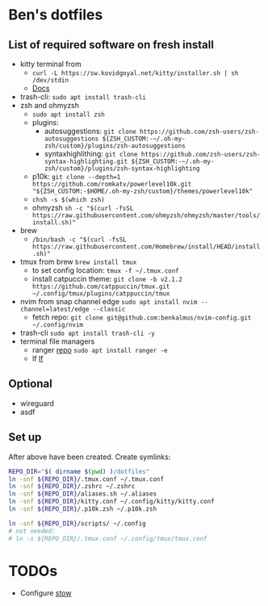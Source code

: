 # Ben's dotfiles

## List of required software on fresh install

- kitty terminal from
  - `curl -L https://sw.kovidgoyal.net/kitty/installer.sh | sh /dev/stdin`
  - [Docs](https://sw.kovidgoyal.net/kitty/overview)
- trash-cli: `sudo apt install trash-cli`
- zsh and ohmyzsh
  - `sudo apt install zsh`
  - plugins:
    - autosuggestions: `git clone https://github.com/zsh-users/zsh-autosuggestions ${ZSH_CUSTOM:-~/.oh-my-zsh/custom}/plugins/zsh-autosuggestions`
    - syntaxhighlithing: `git clone https://github.com/zsh-users/zsh-syntax-highlighting.git ${ZSH_CUSTOM:-~/.oh-my-zsh/custom}/plugins/zsh-syntax-highlighting`
  - p10k: `git clone --depth=1 https://github.com/romkatv/powerlevel10k.git "${ZSH_CUSTOM:-$HOME/.oh-my-zsh/custom}/themes/powerlevel10k"`
  - `chsh -s $(which zsh)`
  - ohmyzsh `sh -c "$(curl -fsSL https://raw.githubusercontent.com/ohmyzsh/ohmyzsh/master/tools/install.sh)"`
- brew
  - `/bin/bash -c "$(curl -fsSL https://raw.githubusercontent.com/Homebrew/install/HEAD/install.sh)"`
- tmux from brew `brew install tmux`
  - to set config location: `tmux -f ~/.tmux.conf`
  - install catpuccin theme: `git clone -b v2.1.2 https://github.com/catppuccin/tmux.git ~/.config/tmux/plugins/catppuccin/tmux`
- nvim from snap channel edge `sudo apt install nvim --channel=latest/edge --classic`
  - fetch repo: `git clone git@github.com:benkalmus/nvim-config.git ~/.config/nvim`
- trash-cli `sudo apt install trash-cli -y`
- terminal file managers
  - ranger [repo](https://github.com/ranger/ranger) `sudo apt install ranger -e`
  - lf [lf](https://github.com/gokcehan/lf/releases)

## Optional

- wireguard
- asdf

## Set up

After above have been created.
Create symlinks:

```sh
REPO_DIR="$( dirname $(pwd) )/dotfiles"
ln -snf ${REPO_DIR}/.tmux.conf ~/.tmux.conf
ln -snf ${REPO_DIR}/.zshrc ~/.zshrc
ln -snf ${REPO_DIR}/aliases.sh ~/.aliases
ln -snf ${REPO_DIR}/kitty.conf ~/.config/kitty/kitty.conf
ln -snf ${REPO_DIR}/.p10k.zsh ~/.p10k.zsh

ln -snf ${REPO_DIR}/scripts/ ~/.config
# not needed:
# ln -s ${REPO_DIR}/.tmux.conf ~/.config/tmux/tmux.conf
```

# TODOs

- Configure [stow](https://www.gnu.org/software/stow/manual/stow.html)

